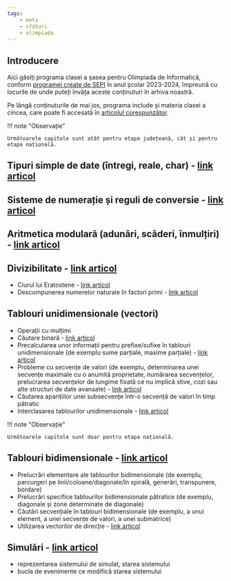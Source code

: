```yaml
---
tags:
    - meta
    - sfaturi
    - olimpiada
---
```


## Introducere

Aici găsiți programa clasei a șasea pentru Olimpiada de Informatică, conform
[programei create de
SEPI](https://sepi.ro/assets/upload-file/oni2024/Programa%20pentru%20olimpiada%20de%20informatica_gimnaziu%20si%20liceu.pdf)
în anul școlar 2023-2024, împreună cu locurile de unde puteți învăța aceste
conținuturi în arhiva noastră.

Pe lângă conținuturile de mai jos, programa include și materia clasei a cincea,
care poate fi accesată în [articolul
corespunzător](./clasa-V.md).

!!! note "Observație"

    Următoarele capitole sunt atât pentru etapa județeană, cât și pentru etapa națională.

## Tipuri simple de date (întregi, reale, char) - [link articol](../cppintro/data-types.md)

## Sisteme de numerație și reguli de conversie - [link articol](../usor/bases.md)

## Aritmetica modulară (adunări, scăderi, înmulțiri) - [link articol](../mediu/pow-log.md#fundamente-ale-calcului-modular)

## Divizibilitate - [link articol](../usor/divisibility.md)

- Ciurul lui Eratostene - [link articol](../usor/sieve.md)
- Descompunerea numerelor naturale în factori primi - [link
  articol](../usor/divisibility.md#lucrul-cu-divizorii-unui-numar)

## Tablouri unidimensionale (vectori)

- Operații cu mulțimi
- Căutare binară - [link articol](../usor/binary-search.md)
- Precalcularea unor informații pentru prefixe/sufixe în tablouri
  unidimensionale (de exemplu sume parțiale, maxime parțiale) - [link
  articol](../usor/partial-sums.md)
- Probleme cu secvențe de valori (de exemplu, determinarea unei secvențe
  maximale cu o anumită proprietate, numărarea secvențelor, prelucrarea
  secvențelor de lungime fixată ce nu implică stive, cozi sau alte structuri de
  date avansate) - [link articol](../usor/sequences.md)
- Căutarea aparițiilor unei subsecvențe într-o secvență de valori în timp
  pătratic
- Interclasarea tablourilor unidimensionale - [link
  articol](../cppintro/arrays.md#interclasarea-tablourilor)

!!! note "Observație"

    Următoarele capitole sunt doar pentru etapa națională.

## Tablouri bidimensionale - [link articol](../cppintro/matrices.md)

- Prelucrări elementare ale tablourilor bidimensionale (de exemplu, parcurgeri
  pe linii/coloane/diagonale/în spirală, generări, transpunere, bordare)
- Prelucrări specifice tablourilor bidimensionale pătratice (de exemplu,
  diagonale și zone determinate de diagonale)
- Căutări secvențiale în tablouri bidimensionale (de exemplu, a unui element, a
  unei secvențe de valori, a unei submatrice)
- Utilizarea vectorilor de direcție - [link
  articol](../mediu/lee.md#vectorii-de-directie)

## Simulări - [link articol](../usor/simulating-solution.md)

- reprezentarea sistemului de simulat, starea sistemului
- bucla de evenimente ce modifică starea sistemului
